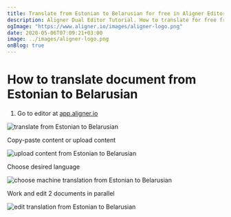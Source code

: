 ```yaml
---
title: Translate from Estonian to Belarusian for free in Aligner Editor
description: Aligner Dual Editor Tutorial. How to translate for free from Estonian to Belarusian. Aligner is multilingual document management platform. 
ogImage: "https://www.aligner.io/images/aligner-logo.png"
date: 2020-05-06T07:09:21+03:00
image: ../images/aligner-logo.png
onBlog: true
---
```


# How to translate document from Estonian to Belarusian

1. Go to editor at [app.aligner.io](https://app.aligner.io "Aligner App web page")

![translate from Estonian to Belarusian](../aligner-blank-editor.png "translate from Estonian to Belarusian")

Copy-paste content or upload content

![upload content from Estonian to Belarusian](../aligner-uploaded-document.png "upload content from Estonian to Belarusian")

Choose desired language

![choose machine translation from Estonian to Belarusian](../aligner-language-dropdown.png "choose machine translation from Estonian to Belarusian")

Work and edit 2 documents in parallel

![edit translation from Estonian to Belarusian](../aligner-double-sitded-editor.png "edit translation from Estonian to Belarusian")

